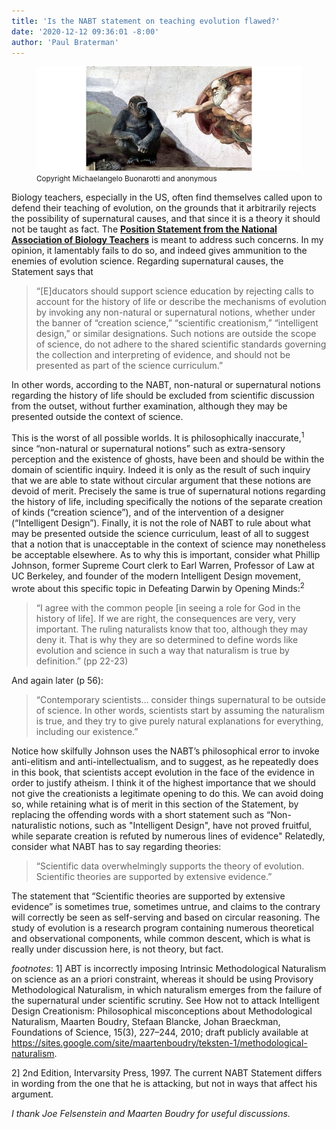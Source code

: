 ```yaml
---
title: 'Is the NABT statement on teaching evolution flawed?'
date: '2020-12-12 09:36:01 -8:00'
author: 'Paul Braterman'
---
```


<figure>
<img src="/uploads/2020/SistineDarwinApe.jpg" alt="SistineDarwinApe"/>
<figcaption><small>Copyright Michaelangelo Buonarotti and anonymous</small>
</figcaption>
</figure>

<p>
Biology teachers, especially in the US, often find themselves called upon to defend their teaching of evolution, on the grounds that it arbitrarily rejects the possibility of supernatural causes, and that since it is a theory it should not be taught as fact. The <a href="https://nabt.org/Position-Statements-NABT-Position-Statement-on-Teaching-Evolution"><strong>Position Statement from the National Association of Biology Teachers</strong></a> is meant to address such concerns. In my opinion, it lamentably fails to do so, and indeed gives ammunition to the enemies of evolution science.
<!--more-->
Regarding supernatural causes, the Statement says that
<blockquote>
“[E]ducators should support science education by rejecting calls to account for the history of life or describe the mechanisms of evolution by invoking any non-natural or supernatural notions, whether under the banner of “creation science,” “scientific creationism,” “intelligent design,” or similar designations. Such notions are outside the scope of science, do not adhere to the shared scientific standards governing the collection and interpreting of evidence, and should not be presented as part of the science curriculum.”
</blockquote>
In other words, according to the NABT, non-natural or supernatural notions regarding the history of life should be excluded from scientific discussion from the outset, without further examination, although they may be presented outside the context of science.
<p>
This is the worst of all possible worlds. It is philosophically inaccurate,<sup>1</sup> since “non-natural or supernatural notions” such as extra-sensory perception and the existence of ghosts, have been and should be within the domain of scientific inquiry. Indeed it is only as the result of such inquiry that we are able to state without circular argument that these notions are devoid of merit. Precisely the same is true of supernatural notions regarding the history of life, including specifically the notions of the separate creation of kinds (“creation science”), and of the intervention of a designer (“Intelligent Design”). Finally, it is not the role of NABT to rule about what may be presented outside the science curriculum, least of all to suggest that a notion that is unacceptable in the context of science may nonetheless be acceptable elsewhere.
As to why this is important, consider what Phillip Johnson, former Supreme Court clerk to Earl Warren, Professor of Law at UC Berkeley, and founder of the modern Intelligent Design movement, wrote about this specific topic in Defeating Darwin by Opening Minds:<sup>2</sup>
<blockquote>
“I agree with the common people [in seeing a role for God in the history of life]. If we are right, the consequences are very, very important. The ruling naturalists know that too, although they may deny it. That is why they are so determined to define words like evolution and science in such a way that naturalism is true by definition.” (pp 22-23)
</blockquote>
And again later (p 56):
<blockquote>
“Contemporary scientists… consider things supernatural to be outside of science. In other words, scientists start by assuming the naturalism is true, and they try to give purely natural explanations for everything, including our existence.”
</blockquote>
Notice how skilfully Johnson uses the NABT’s philosophical error to invoke anti-elitism and anti-intellectualism, and to suggest, as he repeatedly does in this book, that scientists accept evolution in the face of the evidence in order to justify atheism. I think it of the highest importance that we should not give the creationists a legitimate opening to do this. We can avoid doing so, while retaining what is of merit in this section of the Statement, by replacing the offending words with a short statement such as
“Non-naturalistic notions, such as "Intelligent Design", have not proved fruitful, while separate creation is refuted by numerous lines of evidence"
Relatedly, consider what NABT has to say regarding theories:
<blockquote>
“Scientific data overwhelmingly supports the theory of evolution. Scientific theories are supported by extensive evidence.”
</blockquote>
The statement that “Scientific theories are supported by extensive evidence” is sometimes true, sometimes untrue, and claims to the contrary will correctly be seen as self-serving and based on circular reasoning. The study of evolution is a research program containing numerous theoretical and observational components, while common descent, which is what is really under discussion here, is not theory, but fact.
<p>
<p>
<em>footnotes</em>: 1] ABT is incorrectly imposing Intrinsic Methodological Naturalism on science as an a priori constraint, whereas it should be using Provisory Methodological Naturalism, in which naturalism emerges from the failure of the supernatural under scientific scrutiny. See How not to attack Intelligent Design Creationism: Philosophical misconceptions about Methodological Naturalism, Maarten Boudry, Stefaan Blancke, Johan Braeckman, Foundations of Science, 15(3), 227–244, 2010; draft publicly available at <a href="https://sites.google.com/site/maartenboudry/teksten-1/methodological-naturalism">https://sites.google.com/site/maartenboudry/teksten-1/methodological-naturalism</a>.
<p>
2] 2nd Edition, Intervarsity Press, 1997. The current NABT Statement differs in wording from the one that he is attacking, but not in ways that affect his argument.
<p>
<em>I thank Joe Felsenstein and Maarten Boudry  for useful discussions.</em>
